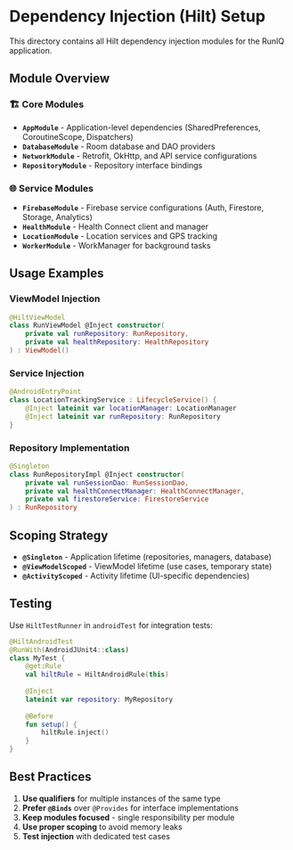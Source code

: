 # Dependency Injection (Hilt) Setup

This directory contains all Hilt dependency injection modules for the RunIQ application.

## Module Overview

### 🏗️ Core Modules

- **`AppModule`** - Application-level dependencies (SharedPreferences, CoroutineScope, Dispatchers)
- **`DatabaseModule`** - Room database and DAO providers
- **`NetworkModule`** - Retrofit, OkHttp, and API service configurations
- **`RepositoryModule`** - Repository interface bindings

### 🌐 Service Modules

- **`FirebaseModule`** - Firebase service configurations (Auth, Firestore, Storage, Analytics)
- **`HealthModule`** - Health Connect client and manager
- **`LocationModule`** - Location services and GPS tracking
- **`WorkerModule`** - WorkManager for background tasks

## Usage Examples

### ViewModel Injection
```kotlin
@HiltViewModel
class RunViewModel @Inject constructor(
    private val runRepository: RunRepository,
    private val healthRepository: HealthRepository
) : ViewModel()
```

### Service Injection
```kotlin
@AndroidEntryPoint
class LocationTrackingService : LifecycleService() {
    @Inject lateinit var locationManager: LocationManager
    @Inject lateinit var runRepository: RunRepository
}
```

### Repository Implementation
```kotlin
@Singleton
class RunRepositoryImpl @Inject constructor(
    private val runSessionDao: RunSessionDao,
    private val healthConnectManager: HealthConnectManager,
    private val firestoreService: FirestoreService
) : RunRepository
```

## Scoping Strategy

- **`@Singleton`** - Application lifetime (repositories, managers, database)
- **`@ViewModelScoped`** - ViewModel lifetime (use cases, temporary state)
- **`@ActivityScoped`** - Activity lifetime (UI-specific dependencies)

## Testing

Use `HiltTestRunner` in `androidTest` for integration tests:

```kotlin
@HiltAndroidTest
@RunWith(AndroidJUnit4::class)
class MyTest {
    @get:Rule
    val hiltRule = HiltAndroidRule(this)
    
    @Inject
    lateinit var repository: MyRepository
    
    @Before
    fun setup() {
        hiltRule.inject()
    }
}
```

## Best Practices

1. **Use qualifiers** for multiple instances of the same type
2. **Prefer `@Binds`** over `@Provides` for interface implementations
3. **Keep modules focused** - single responsibility per module
4. **Use proper scoping** to avoid memory leaks
5. **Test injection** with dedicated test cases